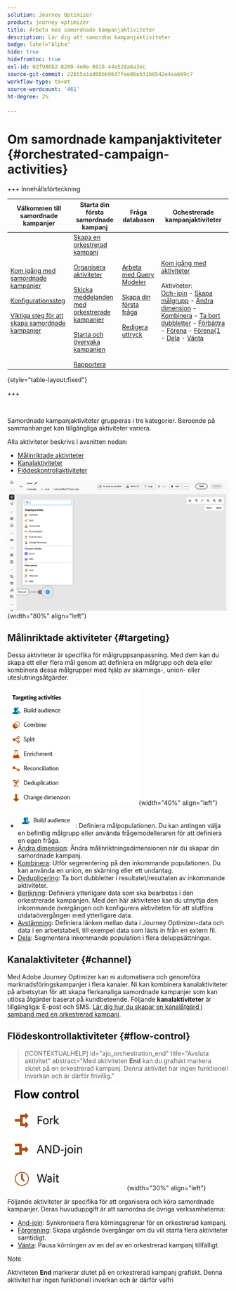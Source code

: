 ```yaml
---
solution: Journey Optimizer
product: journey optimizer
title: Arbeta med samordnade kampanjaktiviteter
description: Lär dig att samordna kampanjaktiviteter
badge: label="Alpha"
hide: true
hidefromtoc: true
exl-id: 02f986b2-8200-4e0e-8918-44e528a6a3ec
source-git-commit: 22655a1ad08bb96d7fee86eb31b0542e4ea669c7
workflow-type: tm+mt
source-wordcount: '461'
ht-degree: 2%

---
```


# Om samordnade kampanjaktiviteter {#orchestrated-campaign-activities}

+++ Innehållsförteckning

| Välkommen till samordnade kampanjer | Starta din första samordnade kampanj | Fråga databasen | Ochestrerade kampanjaktiviteter |
|---|---|---|---|
| [Kom igång med samordnade kampanjer](../gs-orchestrated-campaigns.md)<br/><br/>[Konfigurationssteg](../configuration-steps.md)<br/><br/>[Viktiga steg för att skapa samordnade kampanjer](../gs-campaign-creation.md) | [Skapa en orkestrerad kampanj](../create-orchestrated-campaign.md)<br/><br/>[Organisera aktiviteter](../orchestrate-activities.md)<br/><br/>[Skicka meddelanden med orkestrerade kampanjer](../send-messages.md)<br/><br/>[Starta och övervaka kampanjen](../start-monitor-campaigns.md)<br/><br/>[Rapportera](../reporting-campaigns.md) | [Arbeta med Query Modeler](../orchestrated-rule-builder.md)<br/><br/>[Skapa din första fråga](../build-query.md)<br/><br/>[Redigera uttryck](../edit-expressions.md) | [Kom igång med aktiviteter](about-activities.md)<br/><br/>Aktiviteter:<br/>[Och-join](and-join.md) - [Skapa målgrupp](build-audience.md) - [Ändra dimension](change-dimension.md) - [Kombinera](combine.md) - [Ta bort dubbletter](deduplication.md) - [Förbättra](enrichment.md) - [Förena](fork.md) - [Förena{1 ](reconciliation.md) - [Dela](split.md) - [Vänta](wait.md) |

{style="table-layout:fixed"}

+++

<br/>

Samordnade kampanjaktiviteter grupperas i tre kategorier. Beroende på sammanhanget kan tillgängliga aktiviteter variera.

Alla aktiviteter beskrivs i avsnitten nedan:

* [Målinriktade aktiviteter](#targeting)
* [Kanalaktiviteter](#channel)
* [Flödeskontrollaktiviteter](#flow-control)

![Lista över tillgängliga aktiviteter på arbetsytan](../assets/orchestrated-activities.png){width="80%" align="left"}

## Målinriktade aktiviteter {#targeting}

Dessa aktiviteter är specifika för målgruppsanpassning. Med dem kan du skapa ett eller flera mål genom att definiera en målgrupp och dela eller kombinera dessa målgrupper med hjälp av skärnings-, union- eller uteslutningsåtgärder.

![Lista över målinriktade aktiviteter](../assets/targeting-activities.png){width="40%" align="left"}

* [![Skapa målgrupp](../assets/build-audience-icon.png)](build-audience.md): Definiera målpopulationen. Du kan antingen välja en befintlig målgrupp eller använda frågemodelleraren för att definiera en egen fråga.
* [Ändra dimension](change-dimension.md): Ändra målinriktningsdimensionen när du skapar din samordnade kampanj.
* [Kombinera](combine.md): Utför segmentering på den inkommande populationen. Du kan använda en union, en skärning eller ett undantag.
* [Deduplicering](deduplication.md): Ta bort dubbletter i resultatet/resultaten av inkommande aktiviteter.
* [Berikning](enrichment.md): Definiera ytterligare data som ska bearbetas i den orkestrerade kampanjen. Med den här aktiviteten kan du utnyttja den inkommande övergången och konfigurera aktiviteten för att slutföra utdataövergången med ytterligare data.
* [Avstämning](reconciliation.md): Definiera länken mellan data i Journey Optimizer-data och data i en arbetstabell, till exempel data som lästs in från en extern fil.
* [Dela](split.md): Segmentera inkommande population i flera deluppsättningar.

## Kanalaktiviteter {#channel}

Med Adobe Journey Optimizer kan ni automatisera och genomföra marknadsföringskampanjer i flera kanaler. Ni kan kombinera kanalaktiviteter på arbetsytan för att skapa flerkanaliga samordnade kampanjer som kan utlösa åtgärder baserat på kundbeteende. Följande **kanalaktiviteter** är tillgängliga: E-post och SMS. [Lär dig hur du skapar en kanalåtgärd i samband med en orkestrerad kampanj](channels.md).

## Flödeskontrollaktiviteter {#flow-control}

>[!CONTEXTUALHELP]
>id="ajo_orchestration_end"
>title="Avsluta aktivitet"
>abstract="Med aktiviteten **End** kan du grafiskt markera slutet på en orkestrerad kampanj. Denna aktivitet har ingen funktionell inverkan och är därför frivillig."

![Lista över flödeskontrollaktiviteter](../assets/flow-control-activities.png){width="30%" align="left"}

Följande aktiviteter är specifika för att organisera och köra samordnade kampanjer. Deras huvuduppgift är att samordna de övriga verksamheterna:

* [And-join](and-join.md): Synkronisera flera körningsgrenar för en orkestrerad kampanj.
* [Förgrening](fork.md): Skapa utgående övergångar om du vill starta flera aktiviteter samtidigt.
* [Vänta](wait.md): Pausa körningen av en del av en orkestrerad kampanj tillfälligt.
  <!--* [Test](test.md): Enable transitions based on specified conditions.-->

>[!NOTE]
>Aktiviteten **End** markerar slutet på en orkestrerad kampanj grafiskt. Denna aktivitet har ingen funktionell inverkan och är därför valfri
